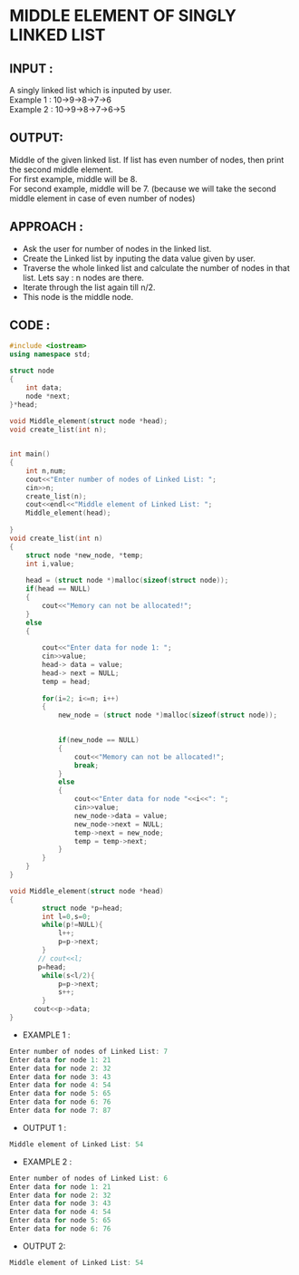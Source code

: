 # MIDDLE ELEMENT OF SINGLY LINKED LIST
## INPUT :
A singly linked list which is inputed by user.  
Example 1 : 10->9->8->7->6  
Example 2 : 10->9->8->7->6->5
## OUTPUT:
Middle of the given linked list. If list has even number of nodes, then print the second middle element.  
For first example, middle will be 8.  
For second example, middle will be 7. (because we will take the second middle element in case of even number of nodes)
## APPROACH :
* Ask the user for number of nodes in the linked list.
* Create the Linked list by inputing the data value given by user.
* Traverse the whole linked list and calculate the number of nodes in that list. Lets say : n nodes are there.
* Iterate through the list again till n/2. 
* This node is the middle node.

## CODE :
```c++
#include <iostream>
using namespace std;

struct node 
{
    int data;                
    node *next;             
}*head; 
              
void Middle_element(struct node *head);	        
void create_list(int n);   


int main() 
{
    int n,num;
    cout<<"Enter number of nodes of Linked List: ";
    cin>>n;
    create_list(n);
    cout<<endl<<"Middle element of Linked List: ";	
    Middle_element(head);
   
}
void create_list(int n) 
{
    struct node *new_node, *temp;
    int i,value;
 
    head = (struct node *)malloc(sizeof(struct node));
    if(head == NULL)        
    {
        cout<<"Memory can not be allocated!";
    }
    else
    {
                                  
        cout<<"Enter data for node 1: ";
        cin>>value;
        head-> data = value;      
        head-> next = NULL; 
        temp = head;
 
        for(i=2; i<=n; i++)
        {
            new_node = (struct node *)malloc(sizeof(struct node)); 
 

            if(new_node == NULL) 
            {
                cout<<"Memory can not be allocated!";
                break;
            }
            else
            {
                cout<<"Enter data for node "<<i<<": "; 
                cin>>value;
                new_node->data = value;         
                new_node->next = NULL;    
                temp->next = new_node;     
                temp = temp->next;
            }
        }
    }
} 

void Middle_element(struct node *head)
{
        struct node *p=head;
        int l=0,s=0;
        while(p!=NULL){
            l++;
            p=p->next;
        }
       // cout<<l;
       p=head;
        while(s<l/2){
            p=p->next;
            s++;
        }
      cout<<p->data;
}
```

* EXAMPLE 1 :
```c++
Enter number of nodes of Linked List: 7
Enter data for node 1: 21
Enter data for node 2: 32
Enter data for node 3: 43
Enter data for node 4: 54
Enter data for node 5: 65
Enter data for node 6: 76
Enter data for node 7: 87
```
* OUTPUT 1 :
```c++
Middle element of Linked List: 54
```

* EXAMPLE 2 :
``` c++
Enter number of nodes of Linked List: 6
Enter data for node 1: 21
Enter data for node 2: 32
Enter data for node 3: 43
Enter data for node 4: 54
Enter data for node 5: 65
Enter data for node 6: 76
```

* OUTPUT 2:
 ```c++
 Middle element of Linked List: 54
 ```
